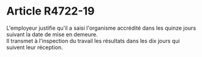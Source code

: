 # Article R4722-19

  
L'employeur justifie qu'il a saisi l'organisme accrédité dans les quinze jours suivant la date de mise en demeure.   
Il transmet à l'inspection du travail les résultats dans les dix jours qui suivent leur réception.